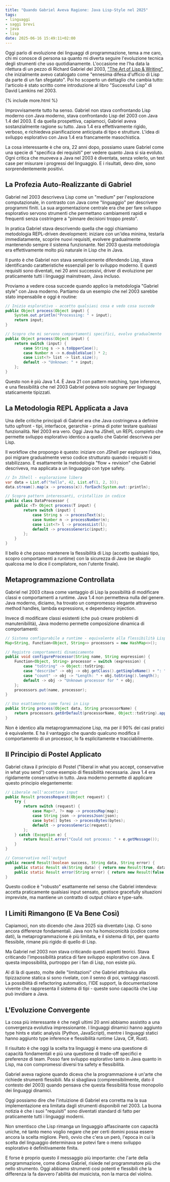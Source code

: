 ```yaml
---
title: "Quando Gabriel Aveva Ragione: Java Lisp-Style nel 2025"
tags:
- linguaggi
- saggi brevi
- java
- lisp
date: 2025-06-16 15:49:11+02:00
---
```


Oggi parlo di evoluzione dei linguaggi di programmazione, tema a me caro, chi mi conosce di persona sa quanto mi diverta seguire l'evoluzione tecnica degli strumenti che uso quotidianamente. L'occasione me l'ha data la rilettura di un pezzo di Richard Gabriel del 2003, ["The Art of Lisp & Writing"](https://www.dreamsongs.com/ArtOfLisp.html), che inizialmente avevo catalogato come "ennesima difesa d'ufficio di Lisp da parte di un fan sfegatato". Poi ho scoperto un dettaglio che cambia tutto: l'articolo è stato scritto come introduzione al libro "Successful Lisp" di David Lamkins nel 2003.

{% include more.html %}

Improvvisamente tutto ha senso. Gabriel non stava confrontando Lisp moderno con Java moderno, stava confrontando Lisp del 2003 con Java 1.4 del 2003. E da quella prospettiva, capiamoci, Gabriel aveva sostanzialmente ragione su tutto. Java 1.4 era effettivamente rigido, verboso, e richiedeva pianificazione anticipata di tipo e strutture. L'idea di sviluppo esplorativo con Java 1.4 era francamente masochistica.

La cosa interessante è che ora, 22 anni dopo, possiamo usare Gabriel come una specie di "specifica dei requisiti" per vedere quanto Java si sia evoluto. Ogni critica che muoveva a Java nel 2003 è diventata, senza volerlo, un test case per misurare i progressi del linguaggio. E i risultati, devo dire, sono sorprendentemente positivi.

## La Profezia Auto-Realizzante di Gabriel

Gabriel nel 2003 descriveva Lisp come un "medium" per l'esplorazione computazionale, in contrasto con Java come "linguaggio" per descrivere programmi finiti. La sua argomentazione centrale era che per fare sviluppo esplorativo servono strumenti che permettano cambiamenti rapidi e frequenti senza costringere a "pinnare decisioni troppo presto".

In pratica Gabriel stava descrivendo quella che oggi chiamiamo metodologia REPL-driven development: iniziare con un'idea minima, testarla immediatamente, scoprire nuovi requisiti, evolvere gradualmente mantenendo sempre il sistema funzionante. Nel 2003 questa metodologia era effettivamente molto più naturale in Lisp che in Java.

Il punto è che Gabriel non stava semplicemente difendendo Lisp, stava identificando caratteristiche essenziali per lo sviluppo moderno. E questi requisiti sono diventati, nei 20 anni successivi, driver di evoluzione per praticamente tutti i linguaggi mainstream, Java incluso.

Proviamo a vedere cosa succede quando applico la metodologia "Gabriel style" con Java moderno. Partiamo da un esempio che nel 2003 sarebbe stato impensabile e oggi è routine:

```java
// Inizio esplorativo - accetto qualsiasi cosa e vedo cosa succede
public Object process(Object input) {
    System.out.println("Processing: " + input);
    return input;
}

// Scopro che mi servono comportamenti specifici, evolvo gradualmente
public Object process(Object input) {
    return switch (input) {
        case String s -> s.toUpperCase();
        case Number n -> n.doubleValue() * 2;
        case List<?> list -> list.size();
        default -> "Unknown: " + input;
    };
}
```

Questo non è più Java 1.4. È Java 21 con pattern matching, type inference, e una flessibilità che nel 2003 Gabriel poteva solo sognare per linguaggi staticamente tipizzati.

## La Metodologia REPL Applicata a Java

Una delle critiche principali di Gabriel era che Java costringeva a definire tutto upfront - tipi, interfacce, gerarchie - prima di poter testare qualsiasi funzionalità. Nel 2003 era vero. Oggi Java ha JShell, un REPL completo che permette sviluppo esplorativo identico a quello che Gabriel descriveva per Lisp.

Il workflow che propongo è questo: iniziare con JShell per esplorare l'idea, poi migrare gradualmente verso codice strutturato quando i requisiti si stabilizzano. È esattamente la metodologia "flow + revision" che Gabriel descriveva, ma applicata a un linguaggio con type safety.

```java
// In JShell - esplorazione libera
var data = List.of("hello", 42, List.of(1, 2, 3));
data.stream().map(x -> process(x)).forEach(System.out::println);

// Scopro pattern interessanti, cristallizo in codice
public class DataProcessor {
    public <T> Object process(T input) {
        return switch (input) {
            case String s -> processText(s);
            case Number n -> processNumber(n);
            case List<?> l -> processList(l);
            default -> processGeneric(input);
        };
    }
}
```

Il bello è che posso mantenere la flessibilità di Lisp (accetto qualsiasi tipo, scopro comportamenti a runtime) con la sicurezza di Java (se sbaglio qualcosa me lo dice il compilatore, non l'utente finale).

## Metaprogrammazione Controllata

Gabriel nel 2003 citava come vantaggio di Lisp la possibilità di modificare classi e comportamenti a runtime. Java 1.4 non permetteva nulla del genere. Java moderno, diciamo, ha trovato un compromesso elegante attraverso method handles, lambda expressions, e dependency injection.

Invece di modificare classi esistenti (che può creare problemi di manutenibilità), Java moderno permette composizione dinamica di comportamenti:

```java
// Sistema configurabile a runtime - equivalente alla flessibilità Lisp
Map<String, Function<Object, String>> processors = new HashMap<>();

// Registro comportamenti dinamicamente
public void configureProcessor(String name, String expression) {
    Function<Object, String> processor = switch (expression) {
        case "toString" -> Object::toString;
        case "describe" -> obj -> obj.getClass().getSimpleName() + ": " + obj;
        case "count" -> obj -> "Length: " + obj.toString().length();
        default -> obj -> "Unknown processor for " + obj;
    };
    processors.put(name, processor);
}

// Uso esattamente come farei in Lisp
public String process(Object data, String processorName) {
    return processors.getOrDefault(processorName, Object::toString).apply(data);
}
```

Non è identico alla metaprogrammazione Lisp, ma per il 90% dei casi pratici è equivalente. E ha il vantaggio che quando qualcuno modifica il comportamento di un processor, lo fa esplicitamente e tracciabilmente.

## Il Principio di Postel Applicato

Gabriel citava il principio di Postel ("liberal in what you accept, conservative in what you send") come esempio di flessibilità necessaria. Java 1.4 era rigidamente conservativo in tutto. Java moderno permette di applicare questo principio elegantemente:

```java
// Liberale nell'accettare input
public Result processRequest(Object request) {
    try {
        return switch (request) {
            case Map<?, ?> map -> processMap(map);
            case String json -> processJson(json);
            case byte[] bytes -> processBytes(bytes);
            default -> processGeneric(request);
        };
    } catch (Exception e) {
        return Result.error("Could not process: " + e.getMessage());
    }
}

// Conservativo nell'output
public record Result(boolean success, String data, String error) {
    public static Result ok(String data) { return new Result(true, data, null); }
    public static Result error(String error) { return new Result(false, null, error); }
}
```

Questo codice è "robusto" esattamente nel senso che Gabriel intendeva: accetta praticamente qualsiasi input sensato, gestisce gracefully situazioni impreviste, ma mantiene un contratto di output chiaro e type-safe.

## I Limiti Rimangono (E Va Bene Così)

Capiamoci, non sto dicendo che Java 2025 sia diventato Lisp. Ci sono ancora differenze fondamentali. Java non ha homoiconicità (codice come dati), la metaprogrammazione è più limitata, e il sistema di tipi, per quanto flessibile, rimane più rigido di quello di Lisp.

Ma Gabriel nel 2003 non stava criticando questi aspetti teorici. Stava criticando l'impossibilità pratica di fare sviluppo esplorativo con Java. E questa impossibilità, purtroppo per i fan di Lisp, non esiste più.

Al di là di questo, molte delle "limitazioni" che Gabriel attribuiva alla tipizzazione statica si sono rivelate, con il senno di poi, vantaggi nascosti. La possibilità di refactoring automatico, l'IDE support, la documentazione vivente che rappresenta il sistema di tipi - queste sono capacità che Lisp può invidiare a Java.

## L'Evoluzione Convergente

La cosa più interessante è che negli ultimi 20 anni abbiamo assistito a una convergenza evolutiva impressionante. I linguaggi dinamici hanno aggiunto type hints e static analysis (Python, JavaScript), mentre i linguaggi statici hanno aggiunto type inference e flessibilità runtime (Java, C#, Rust).

Il risultato è che oggi la scelta tra linguaggi è meno una questione di capacità fondamentali e più una questione di trade-off specifici e preferenze di team. Posso fare sviluppo esplorativo tanto in Java quanto in Lisp, ma con compromessi diversi tra safety e flessibilità.

Gabriel aveva ragione quando diceva che la programmazione è un'arte che richiede strumenti flessibili. Ma si sbagliava (comprensibilmente, dato il contesto del 2003) quando pensava che questa flessibilità fosse monopolio dei linguaggi dinamici.

Oggi possiamo dire che l'intuizione di Gabriel era corretta ma la sua implementazione era limitata dagli strumenti disponibili nel 2003. La buona notizia è che i suoi "requisiti" sono diventati standard di fatto per praticamente tutti i linguaggi moderni.

Non smentisco che Lisp rimanga un linguaggio affascinante con capacità uniche, né tanto meno voglio negare che per certi domini possa essere ancora la scelta migliore. Però, ovvio che c'era un però, l'epoca in cui la scelta del linguaggio determinava se potevi fare o meno sviluppo esplorativo è definitivamente finita.

E forse è proprio questo il messaggio più importante: che l'arte della programmazione, come diceva Gabriel, risiede nel programmatore più che nello strumento. Oggi abbiamo strumenti così potenti e flessibili che la differenza la fa davvero l'abilità del musicista, non la marca del violino.
